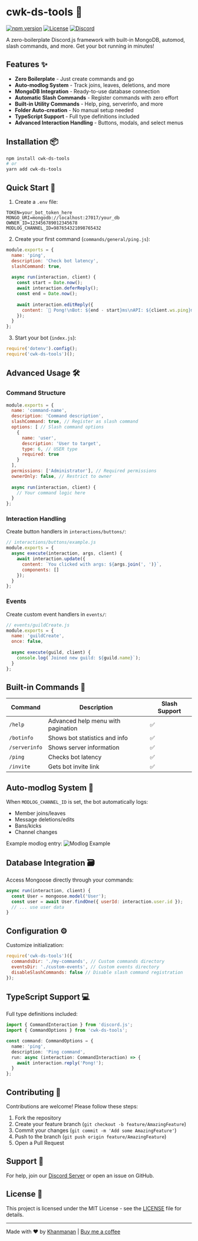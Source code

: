 # cwk-ds-tools 🚀

[![npm version](https://img.shields.io/npm/v/cwk-ds-tools)](https://www.npmjs.com/package/cwk-ds-tools)
[![License](https://img.shields.io/npm/l/cwk-ds-tools)](https://github.com/Khanmanan/cwk-ds-tools/blob/main/LICENSE)
[![Discord](https://img.shields.io/discord/YOUR_SERVER_ID)](https://discord.gg/YOUR_INVITE_CODE)

A zero-boilerplate Discord.js framework with built-in MongoDB, automod, slash commands, and more. Get your bot running in minutes!

## Features ✨

- **Zero Boilerplate** - Just create commands and go
- **Auto-modlog System** - Track joins, leaves, deletions, and more
- **MongoDB Integration** - Ready-to-use database connection
- **Automatic Slash Commands** - Register commands with zero effort
- **Built-in Utility Commands** - Help, ping, serverinfo, and more
- **Folder Auto-creation** - No manual setup needed
- **TypeScript Support** - Full type definitions included
- **Advanced Interaction Handling** - Buttons, modals, and select menus

## Installation 📦

```bash
npm install cwk-ds-tools
# or
yarn add cwk-ds-tools
```

## Quick Start 🚀

1. Create a `.env` file:
```env
TOKEN=your_bot_token_here
MONGO_URI=mongodb://localhost:27017/your_db
OWNER_ID=123456789012345678
MODLOG_CHANNEL_ID=987654321098765432
```

2. Create your first command (`commands/general/ping.js`):
```javascript
module.exports = {
  name: 'ping',
  description: 'Check bot latency',
  slashCommand: true,
  
  async run(interaction, client) {
    const start = Date.now();
    await interaction.deferReply();
    const end = Date.now();
    
    await interaction.editReply({
      content: `🏓 Pong!\nBot: ${end - start}ms\nAPI: ${client.ws.ping}ms`
    });
  }
};
```

3. Start your bot (`index.js`):
```javascript
require('dotenv').config();
require('cwk-ds-tools')();
```

## Advanced Usage 🛠️

### Command Structure

```javascript
module.exports = {
  name: 'command-name',
  description: 'Command description',
  slashCommand: true, // Register as slash command
  options: [ // Slash command options
    {
      name: 'user',
      description: 'User to target',
      type: 6, // USER type
      required: true
    }
  ],
  permissions: ['Administrator'], // Required permissions
  ownerOnly: false, // Restrict to owner
  
  async run(interaction, client) {
    // Your command logic here
  }
};
```

### Interaction Handling

Create button handlers in `interactions/buttons/`:

```javascript
// interactions/buttons/example.js
module.exports = {
  async execute(interaction, args, client) {
    await interaction.update({
      content: `You clicked with args: ${args.join(', ')}`,
      components: []
    });
  }
};
```

### Events

Create custom event handlers in `events/`:

```javascript
// events/guildCreate.js
module.exports = {
  name: 'guildCreate',
  once: false,
  
  async execute(guild, client) {
    console.log(`Joined new guild: ${guild.name}`);
  }
};
```

## Built-in Commands 🔧

| Command     | Description                          | Slash Support |
|-------------|--------------------------------------|---------------|
| `/help`     | Advanced help menu with pagination   | ✅            |
| `/botinfo`  | Shows bot statistics and info        | ✅            |
| `/serverinfo`| Shows server information            | ✅            |
| `/ping`     | Checks bot latency                   | ✅            |
| `/invite`   | Gets bot invite link                 | ✅            |

## Auto-modlog System 📝

When `MODLOG_CHANNEL_ID` is set, the bot automatically logs:

- Member joins/leaves
- Message deletions/edits
- Bans/kicks
- Channel changes

Example modlog entry:
![Modlog Example](https://i.imgur.com/example.png)

## Database Integration 🗃️

Access Mongoose directly through your commands:

```javascript
async run(interaction, client) {
  const User = mongoose.model('User');
  const user = await User.findOne({ userId: interaction.user.id });
  // ... use user data
}
```

## Configuration ⚙️

Customize initialization:

```javascript
require('cwk-ds-tools')({
  commandsDir: './my-commands', // Custom commands directory
  eventsDir: './custom-events', // Custom events directory
  disableSlashCommands: false // Disable slash command registration
});
```

## TypeScript Support 💻

Full type definitions included:

```typescript
import { CommandInteraction } from 'discord.js';
import { CommandOptions } from 'cwk-ds-tools';

const command: CommandOptions = {
  name: 'ping',
  description: 'Ping command',
  run: async (interaction: CommandInteraction) => {
    await interaction.reply('Pong!');
  }
};
```

## Contributing 🤝

Contributions are welcome! Please follow these steps:

1. Fork the repository
2. Create your feature branch (`git checkout -b feature/AmazingFeature`)
3. Commit your changes (`git commit -m 'Add some AmazingFeature'`)
4. Push to the branch (`git push origin feature/AmazingFeature`)
5. Open a Pull Request

## Support 💬

For help, join our [Discord Server](https://cwkbot.fun/diacord) or open an issue on GitHub.

## License 📄

This project is licensed under the MIT License - see the [LICENSE](LICENSE) file for details.

---

Made with ❤️ by [Khanmanan](https://github.com/Khanmanan) | [Buy me a coffee](https://buymeacoffee.com/cwkhan)
